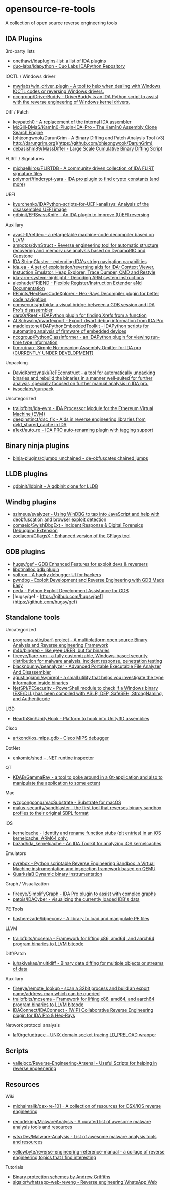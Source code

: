 # opensource-re-tools

A collection of open source reverse engineering tools

## IDA Plugins

3rd-party lists

* [onethawt/idaplugins-list: a list of IDA plugins](https://github.com/onethawt/idaplugins-list/blob/master/README.md)
* [duo-labs/idapython - Duo Labs IDAPython Repository](https://github.com/duo-labs/idapython)

IOCTL / Windows driver

* [mwrlabs/win_driver_plugin - A tool to help when dealing with Windows IOCTL codes or reversing Windows drivers.](https://github.com/mwrlabs/win_driver_plugin)
* [nccgroup/DriverBuddy - DriverBuddy is an IDA Python script to assist with the reverse engineering of Windows kernel drivers.](https://www.nccgroup.trust/uk/about-us/newsroom-and-events/blogs/2016/november/driverbuddy-tool-release/)

Diff / Patch

* [keypatch0 - A replacement of the internal IDA assembler](http://www.keystone-engine.org/keypatch0)
* [McGill-DMaS/Kam1n0-Plugin-IDA-Pro - The Kam1n0 Assembly Clone Search Engine](https://www.whitehatters.academy/diffing-with-kam1n0/)
* [ohjeongwook/DarunGrim - A Binary Diffing and Patch Analysis Tool (v3) http://darungrim.org](https://github.com/ohjeongwook/DarunGrim)
* [debasishm89/MassDiffer - Large Scale Cumulative Binary Diffing Script](https://github.com/debasishm89/MassDiffer)

FLIRT / Signatures

* [michaelkiros/FLIRTDB - A community driven collection of IDA FLIRT signature files](https://github.com/michaelkiros/FLIRTDB)
* [polymorf/findcrypt-yara - IDA pro plugin to find crypto constants (and more)](https://github.com/polymorf/findcrypt-yara)

UEFI 

* [kyurchenko/IDAPython-scripts-for-UEFI-analisys: Analysis of the disassembled UEFI image](https://github.com/kyurchenko/IDAPython-scripts-for-UEFI-analisys)
* [gdbinit/EFISwissKnife - An IDA plugin to improve (U)EFI reversing](https://reverse.put.as/2017/06/13/efi-swiss-knife-an-ida-plugin-to-improve-uefi-reversing/)

Auxiliary

* [avast-tl/retdec - a retargetable machine-code decompiler based on LLVM](https://github.com/avast-tl/retdec)
* [ampotos/dynStruct - Reverse engineering tool for automatic structure recovering and memory use analysis based on DynamoRIO and Capstone](https://github.com/ampotos/dynStruct)
* [IDA StringCluster - extending IDA's string navigation capabilities](https://github.com/Comsecuris/ida_strcluster)
* [ida_ea - A set of exploitation/reversing aids for IDA: Context Viewer, Instuction Emulator, Heap Explorer, Trace Dumper, CMD and Restyle](https://github.com/1111joe1111/ida_ea)
* [ida-arm-system-highlight - Decoding ARM system instructions](https://github.com/gdelugre/ida-arm-system-highlight)
* [alexhude/FRIEND - Flexible Register/Instruction Extender aNd Documentation](https://github.com/alexhude/FRIEND)
* [REhints/HexRaysCodeXplorer - Hex-Rays Decompiler plugin for better code navigation](https://github.com/REhints/HexRaysCodeXplorer)
* [comsecuris/gdbida: a visual bridge between a GDB session and IDA Pro's disassembler](https://github.com/comsecuris/gdbida)
* [darx0r/Reef - IDAPython plugin for finding Xrefs from a function](https://github.com/darx0r/Reef)
* [ALSchwalm/dwarfexport - Export dwarf debug information from IDA Pro](https://github.com/ALSchwalm/dwarfexport)
* [maddiestone/IDAPythonEmbeddedToolkit - IDAPython scripts for automating analysis of firmware of embedded devices](https://github.com/maddiestone/IDAPythonEmbeddedToolkit)
* [nccgroup/PythonClassInformer - an IDAPython plugin for viewing run-time type information](https://github.com/nccgroup/PythonClassInformer)
* [tkmru/nao- Simple No-meaning Assembly Omitter for IDA pro (CURRENTLY UNDER DEVELOPMENT)](https://github.com/tkmru/nao)

Unpacking

* [DavidKorczynski/RePEconstruct - a tool for automatically unpacking binaries and rebuild the binaries in a manner well-suited for further analysis, specially focused on further manual analysis in IDA pro.](https://github.com/DavidKorczynski/RePEconstruct)
* [iwseclabs/gunpack](https://bitbucket.org/iwseclabs/gunpack)

Uncategorized

* [trailofbits/ida-evm - IDA Processor Module for the Ethereum Virtual Machine (EVM)](https://github.com/trailofbits/ida-evm)
* [deepinstinct/dsc_fix - Aids in reverse engineering libraries from dyld_shared_cache in IDA](https://github.com/deepinstinct/dsc_fix)
* [a1ext/auto_re - IDA PRO auto-renaming plugin with tagging support](https://github.com/a1ext/auto_re)

## Binary ninja plugins

* [binja-plugins/djumpo_unchained - de-obfuscates chained jumps](https://github.com/ThisIsSecurity/sinkhole/tree/master/binja-plugins/djumpo_unchained)

## LLDB plugins

* [gdbinit/lldbinit - A gdbinit clone for LLDB](https://github.com/gdbinit/lldbinit/)

## Windbg plugins

* [szimeus/evalyzer - Using WinDBG to tap into JavaScript and help with deobfuscation and browser exploit detection](https://github.com/szimeus/evalyzer)
* [comaeio/SwishDbgExt - Incident Response & Digital Forensics Debugging Extension](https://github.com/comaeio/SwishDbgExt)
* [zodiacon/GflagsX - Enhanced version of the GFlags tool](https://github.com/zodiacon/GflagsX)

## GDB plugins

* [hugsy/gef - GDB Enhanced Features for exploit devs & reversers](https://github.com/hugsy/gef)
* [libptmalloc gdb plugin](https://www.nccgroup.trust/uk/about-us/newsroom-and-events/blogs/2017/october/cisco-asa-blog-series-part-five-libptmalloc-gdb-plugin/)
* [voltron - A hacky debugger UI for hackers](https://github.com/snare/voltron)
* [pwndbg - Exploit Development and Reverse Engineering with GDB Made Easy](https://github.com/pwndbg/pwndbg)
* [peda - Python Exploit Development Assistance for GDB](https://github.com/longld/peda)
* [hugsy/gef - https://github.com/hugsy/gef](https://github.com/hugsy/gef)

## Standalone tools

Uncategorized

* [programa-stic/barf-project - A multiplatform open source Binary Analysis and Reverse engineering Framework](https://github.com/programa-stic/barf-project)
* [m4b/bingrep - like ~~grep~~ UBER, but for binaries](https://github.com/m4b/bingrep)
* [fireeye/flare-vm - a fully customizable, Windows-based security distribution for malware analysis, incident response, penetration testing](https://github.com/fireeye/flare-vm)
* [blacknbunny/peanalyzer - Advanced Portable Executable File Analyzer And Disassembler](https://github.com/blacknbunny/peanalyzer)
* [agustingianni/symrepl - a small utility that helps you investigate the type information inside binaries](https://github.com/agustingianni/symrepl)
* [NetSPI/PESecurity - PowerShell module to check if a Windows binary (EXE/DLL) has been compiled with ASLR, DEP, SafeSEH, StrongNaming, and Authenticode](https://github.com/NetSPI/PESecurity)

U3D

* [HearthSim/UnityHook - Platform to hook into Unity3D assemblies](https://github.com/HearthSim/UnityHook)

Cisco

* [artkond/ios_mips_gdb - Cisco MIPS debugger](https://github.com/artkond/ios_mips_gdb)

DotNet

* [enkomio/shed - .NET runtine inspector](https://github.com/enkomio/shed)

QT

* [KDAB/GammaRay - a tool to poke around in a Qt-application and also to manipulate the application to some extent](https://github.com/KDAB/GammaRay)

Mac

* [wzqcongcong/macSubstrate - Substrate for macOS](https://github.com/wzqcongcong/macSubstrate)
* [malus-security/sandblaster - the first tool that reverses binary sandbox profiles to their original SBPL format](https://github.com/malus-security/sandblaster)

iOS

* [kernelcache - Identify and rename function stubs (plt entries) in an iOS kernelcache. ARM64 only.](https://github.com/saelo/ida_scripts/blob/master/kernelcache.py)
* [bazad/ida_kernelcache - An IDA Toolkit for analyzing iOS kernelcaches](https://github.com/bazad/ida_kernelcache)

Emulators

* [pyrebox - Python scriptable Reverse Engineering Sandbox, a Virtual Machine instrumentation and inspection framework based on QEMU](https://github.com/Cisco-Talos/pyrebox)
* [QuarkslaB Dynamic binary Instrumentation](https://qbdi.quarkslab.com/)

Graph / Visualization

* [fireeye/SimplifyGraph - IDA Pro plugin to assist with complex graphs
](https://github.com/fireeye/SimplifyGraph)
* [patois/IDACyber - visualizing the currently loaded IDB's data](https://github.com/patois/IDACyber)

PE Tools

* [hasherezade/libpeconv - A library to load and manipulate PE files](https://github.com/hasherezade/libpeconv/)

LLVM

* [trailofbits/mcsema - Framework for lifting x86, amd64, and aarch64 program binaries to LLVM bitcode](https://github.com/trailofbits/mcsema)

Diff/Patch

* [juhakivekas/multidiff - Binary data diffing for multiple objects or streams of data](https://github.com/juhakivekas/multidiff)

Auxiliary

* [fireeye/remote_lookup - scan a 32bit process and build an export name/address map which can be queried](https://github.com/fireeye/remote_lookup)
* [trailofbits/mcsema - Framework for lifting x86, amd64, and aarch64 program binaries to LLVM bitcode](https://github.com/trailofbits/mcsema)
* [IDAConnect/IDAConnect - [WIP] Collaborative Reverse Engineering plugin for IDA Pro & Hex-Rays](https://github.com/IDAConnect/IDAConnect)

Network protocol analysis

* [laf0rge/udtrace - UNIX domain socket tracing LD_PRELOAD wrapper](https://github.com/laf0rge/udtrace)

## Scripts

* [vallejocc/Reverse-Engineering-Arsenal - Useful Scripts for helping in reverse engeenering](https://github.com/vallejocc/Reverse-Engineering-Arsenal)

## Resources

Wiki

* [michalmalik/osx-re-101 - A collection of resources for OSX/iOS reverse engineering](https://github.com/michalmalik/osx-re-101)
* [recodeking/MalwareAnalysis - A curated list of awesome malware analysis tools and resources](https://github.com/recodeking/MalwareAnalysis)
* [wtsxDev/Malware-Analysis - List of awesome malware analysis tools and resources](https://github.com/wtsxDev/Malware-Analysis)

* [yellowbyte/reverse-engineering-reference-manual - a collage of reverse engineering topics that I find interesting](https://github.com/yellowbyte/reverse-engineering-reference-manual)

Tutorials

* [Binary protection schemes by Andrew Griffiths](http://www.bitlackeys.org/resources/binary_protection_schemes.pdf)
* [sigalor/whatsapp-web-reveng - Reverse engineering WhatsApp Web](https://github.com/sigalor/whatsapp-web-reveng)


